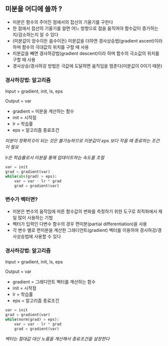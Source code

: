 
## 미분을 어디에 쓸까 ?

- 미분은 함수의 주어진 점에서의 접선의 기울기를 구한다
- 한 점에서 접선의 기울기를 알면 어느 방향으로 점을 움직여야 함수값이 증가하는지/감소하는지 알 수 있다
- (미분값이 양수이든 음수이든) 미분값을 더하면 경사상승법(gradient ascent)이라 하며 함수의 극대값의 위치를 구할 때 사용
- 미분값을 빼면 경사하강법(gradient descent)이라 하며 함수의 극소값의 위치를 구할 때 사용
- 경사상승/경사하강 방법은 극값에 도달하면 움직임을 멈춘다(미분값이 0이기 때문)


### 경사하강법: 알고리즘

Input = gradient, init, ls, eps

Output = var

 - gradient = 미분을 계산하는 함수
 - init = 시작점
 - lr = 학습률
 - eps = 알고리즘 종료조건

*미분이 정확히 0이 되는 것은 불가능하므로 미분값이 eps 보다 작을 때 종료하는 조건이 필요*

*lr은 학습률로서 미분을 통해 업데이트하는 속도를 조절*

```` python
var = init
grad = gradient(var)
while(abs(grad) > eps):
    var = var - lr * grad 
    grad = gradient(var)
````

### 변수가 벡터면?

- 미분은 변수의 움직임에 따른 함수값의 변화를 측정하기 위한 도구로 최적화에서 제일 많이 사용하는 기법
- 벡터가 입력인 다변수 함수의 경우 편미분(partial differentiation)을 사용
- 각 변수 별로 편미분을 계산한 그레디언트(gradient) 벡터를 이용하여 경사하강/경사상승법에 사용할 수 있다

### 경사하강법: 알고리즘

Input = gradient, init, ls, eps

Output = var

 - gradient = 그레디언트 벡터를 계산하는 함수
 - init = 시작점
 - lr = 학습률
 - eps = 알고리즘 종료조건

```` python
var = init
grad = gradient(var)
while(norm(grad) > eps):
    var = var - lr * grad 
    grad = gradient(var)
````
*벡터는 절대값 대신 노름을 계산해서 종료조건을 설정한다*

